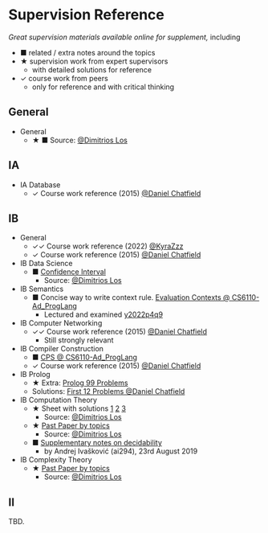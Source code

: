 # Supervision Reference

*Great supervision materials available online for supplement,* including

- ■ related / extra notes around the topics
- ★ supervision work from expert supervisors
  - with detailed solutions for reference
- ✓ course work from peers
  - only for reference and with critical thinking

## General

- General
  - ★ ■ Source: [@Dimitrios Los](https://dimitrioslos.com/supervisions/)

## IA

- IA Database
  - ✓ Course work reference (2015) [@Daniel Chatfield](https://github.com/danielchatfield/cst1b-databases)

## IB

- General
  - ✓✓ Course work reference (2022) [@KyraZzz](https://github.com/KyraZzz/PartIB-coursework)
  - ✓ Course work reference (2015) [@Daniel Chatfield](https://github.com/danielchatfield/)
- IB Data Science
  - ■ [Confidence Interval](./Ref/IBDataSci/Confidence%20intervals.pdf)
    - Source: [@Dimitrios Los](https://dimitrioslos.com/supervisions/)
- IB Semantics
  - ■ Concise way to write context rule. [Evaluation Contexts @ CS6110-Ad_ProgLang](./Ref/IBSemantics/Evaluation%20Contexts.pdf)
    - Lectured and examined [y2022p4q9](https://www.cl.cam.ac.uk/teaching/exams/pastpapers/y2022p4q9.pdf)
- IB Computer Networking
  - ✓✓ Course work reference (2015) [@Daniel Chatfield](https://github.com/danielchatfield/cst1b-computer-networking)
    - Still strongly relevant
- IB Compiler Construction
  - ■ [CPS @ CS6110-Ad_ProgLang](./Ref/IBCompiler/CPS.pdf)
  - ✓ Course work reference (2015) [@Daniel Chatfield](https://github.com/danielchatfield/cst1b-compiler-construction/)
- IB Prolog
  - ★ Extra: [Prolog 99 Problems](./Ref/IBProlog/P-99_Ninety-Nine%20Prolog%20Problems.pdf)
  - Solutions: [First 12 Problems @Daniel Chatfield](https://github.com/danielchatfield/prolog-99-problems)
- IB Computation Theory
  - ★ Sheet with solutions [1](./Ref/IBCompTheory/exer_sols_1.pdf) [2](./Ref/IBCompTheory/exer_sols_2.pdf) [3](./Ref/IBCompTheory/exer_sols_3.pdf)
    - Source: [@Dimitrios Los](https://dimitrioslos.com/supervisions/)
  - ★ [Past Paper by topics](./Ref/IBCompTheory/Past%20Paper%20by%20Topics.pdf)
    - Source: [@Dimitrios Los](https://dimitrioslos.com/supervisions/)
  - ■ [Supplementary notes on decidability](./Ref/IBCompTheory/Notes-Decidability.pdf)
    - by Andrej Ivašković (ai294), 23rd August 2019
- IB Complexity Theory
  - ★ [Past Paper by topics](./Ref/IBComplexityTheory/Past%20Paper%20by%20Topics.pdf)
    - Source: [@Dimitrios Los](https://dimitrioslos.com/sups/)

## II

TBD.
